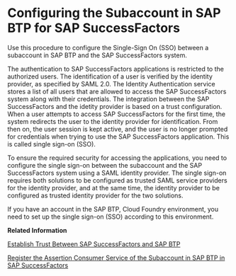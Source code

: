 <!-- loioe23adc699fe64160a56d445e3dae1685 -->

# Configuring the Subaccount in SAP BTP for SAP SuccessFactors

Use this procedure to configure the Single-Sign On \(SSO\) between a subaccount in SAP BTP and the SAP SuccessFactors system.

The authentication to SAP SuccessFactors applications is restricted to the authorized users. The identification of a user is verified by the identity provider, as specified by SAML 2.0. The Identity Authentication service stores a list of all users that are allowed to access the SAP SuccessFactors system along with their credentials. The integration between the SAP SuccessFactors and the idetity provider is based on a trust configuration. When a user attempts to access SAP SuccessFactors for the first time, the system redirects the user to the identity provider for identification. From then on, the user session is kept active, and the user is no longer prompted for credentials when trying to use the SAP SuccessFactors application. This is called single sign-on \(SSO\).

To ensure the required security for accessing the applications, you need to configure the single sign-on between the subaccount and the SAP SuccessFactors system using a SAML identity provider. The single sign-on requires both solutions to be configured as trusted SAML service providers for the identity provider, and at the same time, the identity provider to be configured as trusted identity provider for the two solutions.

If you have an account in the SAP BTP, Cloud Foundry environment, you need to set up the single sign-on \(SSO\) according to this environment.

**Related Information**  


[Establish Trust Between SAP SuccessFactors and SAP BTP](Establish_Trust_Between_SAP_SuccessFactors_and_SAP_BTP_80a3fd1.md "Use this procedure to configure the subaccount in SAP BTP trust settings and add SAP SuccessFactors as an identity provider.")

[Register the Assertion Consumer Service of the Subaccount in SAP BTP in SAP SuccessFactors](Register_the_Assertion_Consumer_Service_of_the_Subaccount_in_SAP_BTP_in_SAP_SuccessFactors_de3a1b3.md "You need to register the assertion consumer service of the subaccount in SAP BTP as an authorized assertion consumer service in Provisioning of SAP SuccessFactors.")

